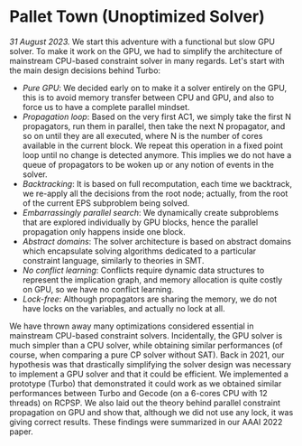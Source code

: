 # Pallet Town (Unoptimized Solver)

_31 August 2023._ We start this adventure with a functional but slow GPU solver.
To make it work on the GPU, we had to simplify the architecture of mainstream CPU-based constraint solver in many regards.
Let's start with the main design decisions behind Turbo:
* *Pure GPU*: We decided early on to make it a solver entirely on the GPU, this is to avoid memory transfer between CPU and GPU, and also to force us to have a complete parallel mindset.
* *Propagation loop*: Based on the very first AC1, we simply take the first N propagators, run them in parallel, then take the next N propagator, and so on until they are all executed, where N is the number of cores available in the current block.
We repeat this operation in a fixed point loop until no change is detected anymore.
This implies we do not have a queue of propagators to be woken up or any notion of events in the solver.
* *Backtracking*: It is based on full recomputation, each time we backtrack, we re-apply all the decisions from the root node; actually, from the root of the current EPS subproblem being solved.
* *Embarrassingly parallel search*: We dynamically create subproblems that are explored individually by GPU blocks, hence the parallel propagation only happens inside one block.
* *Abstract domains*: The solver architecture is based on abstract domains which encapsulate solving algorithms dedicated to a particular constraint language, similarly to theories in SMT.
* *No conflict learning*: Conflicts require dynamic data structures to represent the implication graph, and memory allocation is quite costly on GPU, so we have no conflict learning.
* *Lock-free*: Although propagators are sharing the memory, we do not have locks on the variables, and actually no lock at all.

We have thrown away many optimizations considered essential in mainstream CPU-based constraint solvers.
Incidentally, the GPU solver is much simpler than a CPU solver, while obtaining similar performances (of course, when comparing a pure CP solver without SAT).
Back in 2021, our hypothesis was that drastically simplifying the solver design was necessary to implement a GPU solver and that it could be efficient.
We implemented a prototype (Turbo) that demonstrated it could work as we obtained similar performances between Turbo and Gecode (on a 6-cores CPU with 12 threads) on RCPSP.
We also laid out the theory behind parallel constraint propagation on GPU and show that, although we did not use any lock, it was giving correct results.
These findings were summarized in our AAAI 2022 paper.
